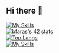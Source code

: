 ## Hi there 👋

[![My Skills](https://skillicons.dev/icons?i=html,css,sass,js,typescript,c,git,bootstrap,docker)](https://skillicons.dev)
<br>
[![bfaras's 42 stats](https://badge.mediaplus.ma/darkblue/bfaras)](https://github.com/oakoudad/badge42)
<br>
[![Top Langs](https://github-readme-stats.vercel.app/api/top-langs/?username=badrive&layout=donut&show_icons=true&theme=transparent)](https://github.com/anuraghazra/github-readme-stats)
<br>
[![My Skills](https://skillicons.dev/icons?i=bash,tailwind,react,laravel,next,npm,linux,figma,vscode)](https://skillicons.dev)

<!--
**badrive/badrive** is a ✨ _special_ ✨ repository because its `README.md` (this file) appears on your GitHub profile.

Here are some ideas to get you started:

- 🔭 I’m currently working on ...
- 🌱 I’m currently learning ...
- 👯 I’m looking to collaborate on ...
- 🤔 I’m looking for help with ...
- 💬 Ask me about ...
- 📫 How to reach me: ...
- 😄 Pronouns: ...
- ⚡ Fun fact: ...
-->
